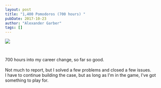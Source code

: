 ```yaml
---
layout: post
title: "1,400 Pomodoros (700 hours) "
pubDate: 2017-10-23
author: "Alexander Garber"
tags: []
---
```


<div xmlns="http://www.w3.org/1999/xhtml">
<a href="https://lh3.googleusercontent.com/-kSwJG7VLnt0/We19GqBSW5I/AAAAAAAAVYU/LeI8ySMxQqI-kbbt6rbHdGdR-elApl5KwCHMYCw/s2560/%255BUNSET%255D" onblur="try {parent.deselectBloggerImageGracefully();} catch(e) {}"><img border="0" src="https://lh3.googleusercontent.com/-kSwJG7VLnt0/We19GqBSW5I/AAAAAAAAVYU/LeI8ySMxQqI-kbbt6rbHdGdR-elApl5KwCHMYCw/s640/%255BUNSET%255D" style="display:block; margin:0px auto 10px; text-align:center;cursor:pointer; cursor:hand;"></a><br><br>700
          hours into my career change, so far so good.<br><br>Not much to report, but I solved a few problems and closed a few issues.<br>I have to continue building the case, but as long as I'm in the game, I've got something to play for.</div>
